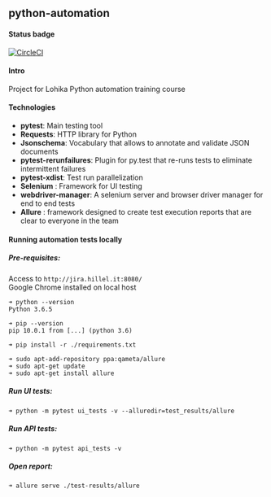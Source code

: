 ## python-automation

#### Status badge
[![CircleCI](https://circleci.com/gh/kvasiluk/python-automation/tree/master.svg?style=svg)](https://circleci.com/gh/kvasiluk/python-automation/tree/master)

#### Intro
Project for Lohika Python automation training course

#### Technologies

- **pytest**: Main testing tool
- **Requests**: HTTP library for Python
- **Jsonschema**: Vocabulary that allows to annotate and validate JSON documents
- **pytest-rerunfailures**: Plugin for py.test that re-runs tests to eliminate intermittent failures
- **pytest-xdist**: Test run parallelization
- **Selenium** : Framework for UI testing
- **webdriver-manager**: A selenium server and browser driver manager for end to end tests
- **Allure** : framework designed to create test execution reports that are clear to everyone in the team

#### Running automation tests locally

##### Pre-requisites:

Access to `http://jira.hillel.it:8080/`  
Google Chrome installed on local host 

```
➜ python --version
Python 3.6.5

➜ pip --version
pip 10.0.1 from [...] (python 3.6)

```

```
➜ pip install -r ./requirements.txt
```

```
➜ sudo apt-add-repository ppa:qameta/allure
➜ sudo apt-get update 
➜ sudo apt-get install allure
```

##### Run UI tests:

```
➜ python -m pytest ui_tests -v --alluredir=test_results/allure
```

##### Run API tests:

```
➜ python -m pytest api_tests -v
```

##### Open report:

```
➜ allure serve ./test-results/allure
```
